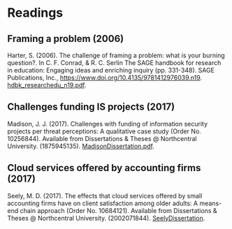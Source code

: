 # Readings

## Framing a problem (2006)

Harter, S. (2006). The challenge of framing a problem: what is your burning question?. In C. F. Conrad, & R. C. Serlin The SAGE handbook for research in education: Engaging ideas and enriching inquiry (pp. 331-348). SAGE Publications, Inc., https://www.doi.org/10.4135/9781412976039.n19. [hdbk_researchedu_n19.pdf](hdbk_researchedu_n19.pdf).

## Challenges funding IS projects (2017) 

Madison, J. J. (2017). Challenges with funding of information security projects per threat perceptions: A qualitative case study (Order No. 10256844). Available from Dissertations & Theses @ Northcentral University. (1875945135). [MadisonDissertation.pdf](MadisonDissertation.pdf).

## Cloud services offered by accounting firms (2017)

Seely, M. D. (2017). The effects that cloud services offered by small accounting firms have on client satisfaction among older adults: A means-end chain approach (Order No. 10684121). Available from Dissertations & Theses @ Northcentral University. (2002071844). [SeelyDissertation](SeelyDissertation.pdf).
